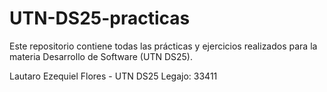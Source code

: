 # UTN-DS25-practicas
Este repositorio contiene todas las prácticas y ejercicios realizados para la materia Desarrollo de Software (UTN DS25).

Lautaro Ezequiel Flores - UTN DS25
Legajo: 33411